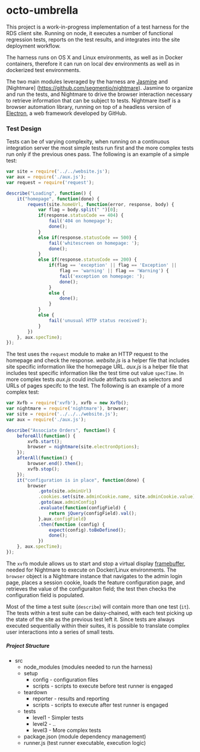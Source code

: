 # octo-umbrella

This project is a work-in-progress implementation of a test harness for the RDS client site. Running on node, it executes a number of functional regression tests, reports on the test results, and integrates into the site deployment workflow.

The harness runs on OS X and Linux environments, as well as in Docker containers, therefore it can run on local dev environments as well as in dockerized test environments.

The two main modules leveraged by the harness are [Jasmine](http://jasmine.github.io/) and [Nightmare] (https://github.com/segmentio/nightmare). Jasmine to organize and run the tests, and Nightmare to drive the browser interaction necessary to retrieve information that can be subject to tests. Nightmare itself is a browser automation library, running on top of a headless version of [Electron](https://github.com/electron/electron), a web framework developed by GitHub.

### Test Design

Tests can be of varying complexity, when running on a continuous integration server the most simple tests run first and the more complex tests run only if the previous ones pass. The following is an example of a simple test:

```javascript
var site = require('../../website.js');
var aux = require('./aux.js');
var request = require('request');

describe("Loading", function() {
    it("homepage", function(done) {
        request(site.homeUrl, function(error, response, body) {
            var flag = body.split(" ")[0];
            if(response.statusCode == 404) {
                fail('404 on homepage');
                done();
            }
            else if(response.statusCode == 500) {
                fail('whitescreen on homepage: ');
                done();
            }
            else if(response.statusCode == 200) {
                if(flag == 'exception' || flag == 'Exception' ||
                    flag == 'warning' || flag == 'Warning') {
                    fail('exception on homepage: ');
                    done(); 
                }
                else {
                    done();
                }
            }
            else {
                fail('unusual HTTP status received');
            }
        })
    }, aux.specTime);
});
```
The test uses the `request` module to make an HTTP request to the homepage and check the response. *website.js* is a helper file that includes site specific information like the homepage URL. *aux.js* is a helper file that includes test specific information like the test time out value `specTime`. In more complex tests *aux.js* could include atrifacts such as selectors and URLs of pages specifc to the test. The following is an example of a more complex test:

```javascript
var Xvfb = require('xvfb'), xvfb = new Xvfb();
var nightmare = require('nightmare'), browser;
var site = require('../../../website.js');
var aux = require('./aux.js');

describe("Associate Orders", function() {
    beforeAll(function() { 
        xvfb.start();
        browser = nightmare(site.electronOptions); 
    });
    afterAll(function() {
        browser.end().then(); 
        xvfb.stop(); 
    });
    it("configuration is in place", function(done) {
        browser
            .goto(site.adminUrl)
            .cookies.set(site.adminCookie.name, site.adminCookie.value)
            .goto(aux.adminConfig)
            .evaluate(function(configField) {
                return jQuery(configField).val();
            },aux.configField)
            .then(function (config) {
                expect(config).toBeDefined();
                done();
            })
    }, aux.specTime);
});
```

The `xvfb` module allows us to start and stop a virtual display [framebuffer](https://www.npmjs.com/package/xvfb), needed for Nightmare to execute on Docker/Linux environments. The `browser` object is a Nightmare instance that navigates to the admin login page, places a session cookie, loads the feature configuration page, and retrieves the value of the configuraiton field; the test then checks the configuration field is populated.

Most of the time a test suite (`describe`) will contain more than one test (`it`). The tests within a test suite can be daisy-chained, with each test picking up the state of the site as the previous test left it. Since tests are always executed sequentially within their suites, it is possible to translate complex user interactions into a series of small tests.

##### Project Structure

* src
  * node_modules (modules needed to run the harness)
  * setup
     * config - configuration files
     * scripts - scripts to execute before test runner is engaged
  * teardown
     * reporter - results and reporting 
     * scripts - scripts to execute after test runner is engaged
  * tests
     * level1 - Simpler tests
     * level2 - ..
     * level3 - More complex tests
  * package.json (module dependency management)
  * runner.js (test runner executable, execution logic)

